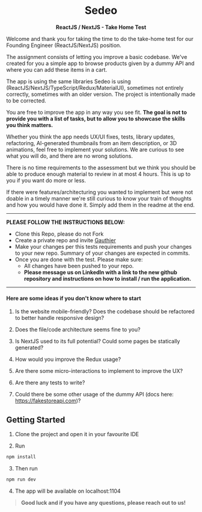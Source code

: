 
<p align="center">
  <h1 align="center">
  Sedeo
  </h1>
</p>

<p align="center">
  <b>
  ReactJS / NextJS - Take Home Test
  </b><br>
</p>

Welcome and thank you for taking the time to do the take-home test for our Founding Engineer (ReactJS/NextJS) position.

The assignment consists of letting you improve a basic codebase.
We've created for you a simple app to browse products given by a dummy API and where you can add these items in a cart.

The app is using the same libraries Sedeo is using (ReactJS/NextJS/TypeScript/Redux/MaterialUI), sometimes not entirely correctly, sometimes with an older version. The project is intentionally made to be corrected.


You are free to improve the app in any way you see fit. **The goal is not to provide you with a list of tasks, but to allow you to showcase the skills you think matters.**

Whether you think the app needs UX/UI fixes, tests, library updates, refactoring, AI-generated thumbnails from an item description, or 3D animations, feel free to implement your solutions. We are curious to see what you will do, and there are no wrong solutions.



There is no time requirements to the assessment but we think you should be able to produce enough material to review in at most 4 hours. This is up to you if you want do more or less.

If there were features/architecturing you wanted to implement but were not doable in a timely manner we're still curious to know your train of thoughts and how you would have done it. Simply add them in the readme at the end.

---
**PLEASE FOLLOW THE INSTRUCTIONS BELOW:**

- Clone this Repo, please do not Fork
- Create a private repo and invite [Gauthier](https://github.com/GauthierChan)
- Make your changes per this tests requirements and push your changes to your new repo. Summary of your changes are expected in commits.
- Once you are done with the test. Please make sure:
    - All changes have been pushed to your repo.
    - **Please message us on LinkedIn with a link to the new github repository and instructions on how to install / run the application.**


---

#### Here are some ideas if you don't know where to start


1) Is the website mobile-friendly? Does the codebase should be refactored to better handle responsive design?

2) Does the file/code architecture seems fine to you?

2) Is NextJS used to its full potential? Could some pages be statically generated?

3) How would you improve the Redux usage?

5) Are there some micro-interactions to implement to improve the UX?

6) Are there any tests to write?

7) Could there be some other usage of the dummy API (docs here: https://fakestoreapi.com)?


## Getting Started

1) Clone the project and open it in your favourite IDE

2) Run
  ```bash
npm install
```

3) Then run
  ```bash
npm run dev
```

4) The app will be available on localhost:1104




> **Good luck and if you have any questions, please reach out to us!**
